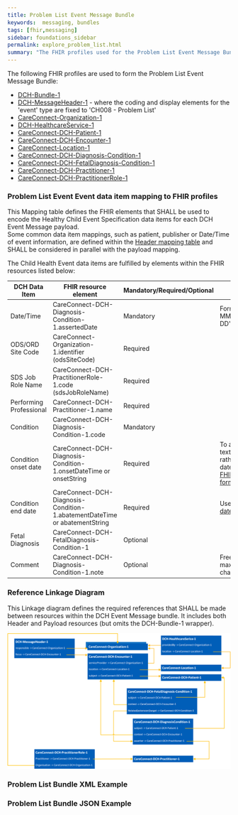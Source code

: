 ```yaml
---
title: Problem List Event Message Bundle
keywords:  messaging, bundles
tags: [fhir,messaging]
sidebar: foundations_sidebar
permalink: explore_problem_list.html
summary: "The FHIR profiles used for the Problem List Event Message Bundle"
---
```


The following FHIR profiles are used to form the Problem List Event Message Bundle:

- [DCH-Bundle-1](https://fhir.nhs.uk/STU3/StructureDefinition/DCH-Bundle-1)
- [DCH-MessageHeader-1](https://fhir.nhs.uk/STU3/StructureDefinition/DCH-MessageHeader-1) - where the coding and display elements for the 'event' type are fixed to 'CH008 - Problem List'
- [CareConnect-Organization-1](https://fhir.hl7.org.uk/STU3/StructureDefinition/CareConnect-Organization-1)
- [DCH-HealthcareService-1](https://fhir.nhs.uk/STU3/StructureDefinition/DCH-HealthcareService-1)
- [CareConnect-DCH-Patient-1](https://fhir.nhs.uk/STU3/StructureDefinition/CareConnect-DCH-Patient-1)
- [CareConnect-DCH-Encounter-1](https://fhir.nhs.uk/STU3/StructureDefinition/CareConnect-DCH-Encounter-1)
- [CareConnect-Location-1](https://fhir.hl7.org.uk/STU3/StructureDefinition/CareConnect-Location-1)
- [CareConnect-DCH-Diagnosis-Condition-1](https://fhir.nhs.uk/STU3/StructureDefinition/CareConnect-DCH-Diagnosis-Condition-1)
- [CareConnect-DCH-FetalDiagnosis-Condition-1](https://fhir.nhs.uk/STU3/StructureDefinition/CareConnect-DCH-FetalDiagnosis-Condition-1)
- [CareConnect-DCH-Practitioner-1](https://fhir.nhs.uk/STU3/StructureDefinition/CareConnect-DCH-Practitioner-1)
- [CareConnect-DCH-PractitionerRole-1](https://fhir.nhs.uk/STU3/StructureDefinition/CareConnect-DCH-PractitionerRole-1)

### Problem List Event Event data item mapping to FHIR profiles ###

This Mapping table defines the FHIR elements that SHALL be used to encode the Healthy Child Event Specification data items for each DCH Event Message payload.  
Some common data item mappings, such as patient, publisher or Date/Time of event information, are defined within the [Header mapping table](explore_event_header_design.html) and SHALL be considered in parallel with the payload mapping.

The Child Health Event data items are fulfilled by elements within the FHIR resources listed below:

| DCH Data Item        | FHIR resource element                                    | Mandatory/Required/Optional | Note                    |
|----------------------|----------------------------------------------------------|-----------------------------|-------------------------|
| Date/Time            | CareConnect-DCH-Diagnosis-Condition-1.assertedDate                | Mandatory                   | Format is YYYY-MM-DD”T”HH:MM:SS                        |
| ODS/ORD Site Code            | CareConnect-Organization-1.identifier (odsSiteCode)               | Required                   |                         |
| SDS Job Role Name            | CareConnect-DCH-PractitionerRole-1.code (sdsJobRoleName)               | Required                   |                         |
| Performing Professional            | CareConnect-DCH-Practitioner-1.name               | Required                   |                         |
| Condition            | CareConnect-DCH-Diagnosis-Condition-1.code               | Mandatory                   |                         |
| Condition onset date | CareConnect-DCH-Diagnosis-Condition-1.onsetDateTime or onsetString | Required                    |To allow free text and date, rather than just date.  Uses the [FHIR date time format](http://hl7.org/fhir/stu3/datatypes.html#dateTime )                         |
| Condition end date | CareConnect-DCH-Diagnosis-Condition-1.abatementDateTime or abatementString  | Required                    |Uses the [FHIR date time format](http://hl7.org/fhir/stu3/datatypes.html#dateTime )                         |
| Fetal Diagnosis      | CareConnect-DCH-FetalDiagnosis-Condition-1               | Optional                    |                         |
| Comment      | CareConnect-DCH-Diagnosis-Condition-1.note                 | Optional                    | Free text (no maximum characters)                        |


### Reference Linkage Diagram ###

This Linkage diagram defines the required references that SHALL be made between resources within the DCH Event Message bundle. It includes both Header and Payload resources (but omits the DCH-Bundle-1 wrapper).

<img src="images/explore/ProblemList.png">

### Problem List Bundle XML Example ###

<script src="https://gist.github.com/IOPS-DEV/86f4c784c063366f7e90a32cc9e9c50f.js"></script>

### Problem List Bundle JSON Example ###

<script src="https://gist.github.com/IOPS-DEV/a5123084e12eef41b1cdbb0f78fe8370.js"></script>